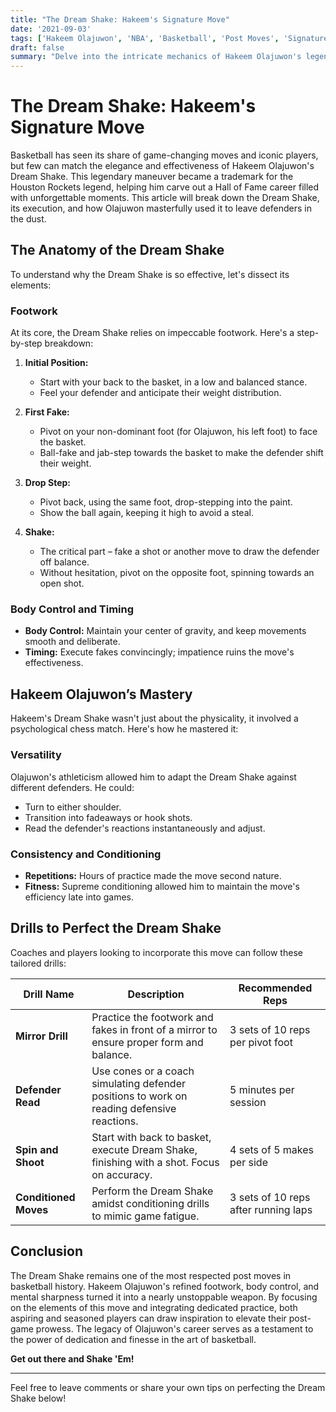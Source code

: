 ```yaml
---
title: "The Dream Shake: Hakeem's Signature Move"
date: '2021-09-03'
tags: ['Hakeem Olajuwon', 'NBA', 'Basketball', 'Post Moves', 'Signature Moves', 'Coaching Tips', 'Player Techniques', 'Houston Rockets']
draft: false
summary: "Delve into the intricate mechanics of Hakeem Olajuwon's legendary Dream Shake and discover how he used this iconic move to dominate the court and outmaneuver defenders."
---
```


# The Dream Shake: Hakeem's Signature Move

Basketball has seen its share of game-changing moves and iconic players, but few can match the elegance and effectiveness of Hakeem Olajuwon's Dream Shake. This legendary maneuver became a trademark for the Houston Rockets legend, helping him carve out a Hall of Fame career filled with unforgettable moments. This article will break down the Dream Shake, its execution, and how Olajuwon masterfully used it to leave defenders in the dust.

## The Anatomy of the Dream Shake

To understand why the Dream Shake is so effective, let's dissect its elements:

### Footwork

At its core, the Dream Shake relies on impeccable footwork. Here's a step-by-step breakdown:

1. **Initial Position:**
   - Start with your back to the basket, in a low and balanced stance.
   - Feel your defender and anticipate their weight distribution.

2. **First Fake:**
   - Pivot on your non-dominant foot (for Olajuwon, his left foot) to face the basket.
   - Ball-fake and jab-step towards the basket to make the defender shift their weight.

3. **Drop Step:**
   - Pivot back, using the same foot, drop-stepping into the paint.
   - Show the ball again, keeping it high to avoid a steal.

4. **Shake:**
   - The critical part – fake a shot or another move to draw the defender off balance.
   - Without hesitation, pivot on the opposite foot, spinning towards an open shot.

### Body Control and Timing

- **Body Control:** Maintain your center of gravity, and keep movements smooth and deliberate.
- **Timing:** Execute fakes convincingly; impatience ruins the move's effectiveness.

## Hakeem Olajuwon’s Mastery

Hakeem's Dream Shake wasn't just about the physicality, it involved a psychological chess match. Here's how he mastered it:

### Versatility

Olajuwon's athleticism allowed him to adapt the Dream Shake against different defenders. He could:

- Turn to either shoulder.
- Transition into fadeaways or hook shots.
- Read the defender's reactions instantaneously and adjust.

### Consistency and Conditioning

- **Repetitions:** Hours of practice made the move second nature.
- **Fitness:** Supreme conditioning allowed him to maintain the move's efficiency late into games.

## Drills to Perfect the Dream Shake

Coaches and players looking to incorporate this move can follow these tailored drills:

| Drill Name                  | Description                                                                                      | Recommended Reps                     |
|-----------------------------|--------------------------------------------------------------------------------------------------|--------------------------------------|
| **Mirror Drill**            | Practice the footwork and fakes in front of a mirror to ensure proper form and balance.          | 3 sets of 10 reps per pivot foot     |
| **Defender Read**           | Use cones or a coach simulating defender positions to work on reading defensive reactions.      | 5 minutes per session                |
| **Spin and Shoot**          | Start with back to basket, execute Dream Shake, finishing with a shot. Focus on accuracy.        | 4 sets of 5 makes per side           |
| **Conditioned Moves**       | Perform the Dream Shake amidst conditioning drills to mimic game fatigue.                        | 3 sets of 10 reps after running laps |

## Conclusion

The Dream Shake remains one of the most respected post moves in basketball history. Hakeem Olajuwon's refined footwork, body control, and mental sharpness turned it into a nearly unstoppable weapon. By focusing on the elements of this move and integrating dedicated practice, both aspiring and seasoned players can draw inspiration to elevate their post-game prowess. The legacy of Olajuwon's career serves as a testament to the power of dedication and finesse in the art of basketball.

**Get out there and Shake 'Em!**

---

Feel free to leave comments or share your own tips on perfecting the Dream Shake below!
```
